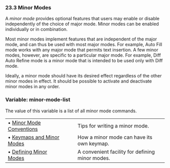 

### 23.3 Minor Modes

A *minor mode* provides optional features that users may enable or disable independently of the choice of major mode. Minor modes can be enabled individually or in combination.

Most minor modes implement features that are independent of the major mode, and can thus be used with most major modes. For example, Auto Fill mode works with any major mode that permits text insertion. A few minor modes, however, are specific to a particular major mode. For example, Diff Auto Refine mode is a minor mode that is intended to be used only with Diff mode.

Ideally, a minor mode should have its desired effect regardless of the other minor modes in effect. It should be possible to activate and deactivate minor modes in any order.

### Variable: **minor-mode-list**

The value of this variable is a list of all minor mode commands.

|                                                           |    |                                                 |
| :-------------------------------------------------------- | -- | :---------------------------------------------- |
| • [Minor Mode Conventions](Minor-Mode-Conventions.html)   |    | Tips for writing a minor mode.                  |
| • [Keymaps and Minor Modes](Keymaps-and-Minor-Modes.html) |    | How a minor mode can have its own keymap.       |
| • [Defining Minor Modes](Defining-Minor-Modes.html)       |    | A convenient facility for defining minor modes. |
